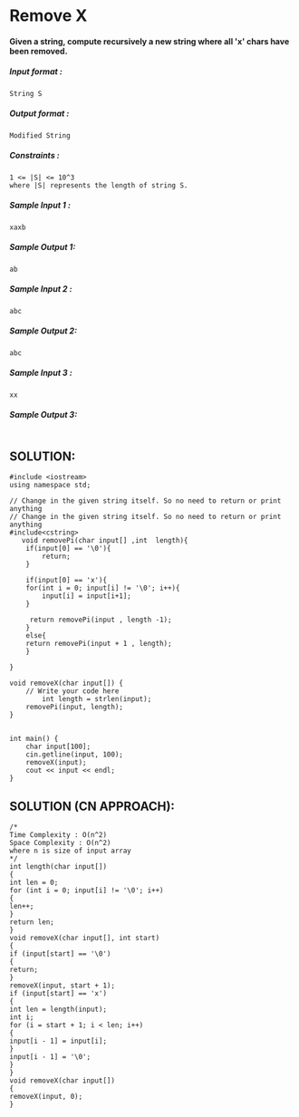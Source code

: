 # Remove X


#### Given a string, compute recursively a new string where all 'x' chars have been removed.

##### Input format :

```
String S

```

##### Output format :

```
Modified String

```

##### Constraints :

```
1 <= |S| <= 10^3
where |S| represents the length of string S. 

```

##### Sample Input 1 :

```
xaxb

```

##### Sample Output 1:

```
ab

```

##### Sample Input 2 :

```
abc

```

##### Sample Output 2:

```
abc

```

##### Sample Input 3 :

```
xx

```

##### Sample Output 3:
```
```
## SOLUTION:

    #include <iostream>
    using namespace std;
    
    // Change in the given string itself. So no need to return or print anything
    // Change in the given string itself. So no need to return or print anything
    #include<cstring>
       void removePi(char input[] ,int  length){
        if(input[0] == '\0'){
            return;
        }
        
        if(input[0] == 'x'){
        for(int i = 0; input[i] != '\0'; i++){
            input[i] = input[i+1];
        }
        
         return removePi(input , length -1);
        }
        else{
        return removePi(input + 1 , length);
        }
    
    }
    
    void removeX(char input[]) {
        // Write your code here
            int length = strlen(input);
        removePi(input, length);
    }
    
    
    int main() {
        char input[100];
        cin.getline(input, 100);
        removeX(input);
        cout << input << endl;
    }

## SOLUTION (CN APPROACH):

    /*
    Time Complexity : O(n^2)
    Space Complexity : O(n^2)
    where n is size of input array
    */
    int length(char input[])
    {
    int len = 0;
    for (int i = 0; input[i] != '\0'; i++)
    {
    len++;
    }
    return len;
    }
    void removeX(char input[], int start)
    {
    if (input[start] == '\0')
    {
    return;
    }
    removeX(input, start + 1);
    if (input[start] == 'x')
    {
    int len = length(input);
    int i;
    for (i = start + 1; i < len; i++)
    {
    input[i - 1] = input[i];
    }
    input[i - 1] = '\0';
    }
    }
    void removeX(char input[])
    {
    removeX(input, 0);
    }

